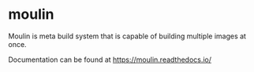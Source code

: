# moulin
Moulin is meta build system that is capable of building multiple images at once.

Documentation can be found at https://moulin.readthedocs.io/
